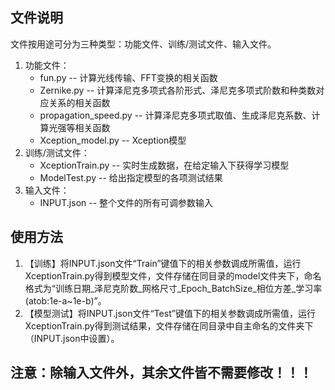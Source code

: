 ## 文件说明

文件按用途可分为三种类型：功能文件、训练/测试文件、输入文件。
1. 功能文件：
   * fun.py -- 计算光线传输、FFT变换的相关函数
   * Zernike.py -- 计算泽尼克多项式各阶形式、泽尼克多项式阶数和种类数对应关系的相关函数
   * propagation_speed.py -- 计算泽尼克多项式取值、生成泽尼克系数、计算光强等相关函数
   * Xception_model.py -- Xception模型
2. 训练/测试文件：
   * XceptionTrain.py -- 实时生成数据，在给定输入下获得学习模型
   * ModelTest.py -- 给出指定模型的各项测试结果
3. 输入文件：
   * INPUT.json -- 整个文件的所有可调参数输入

## 使用方法

1. 【训练】将INPUT.json文件“Train”键值下的相关参数调成所需值，运行XceptionTrain.py得到模型文件，文件存储在同目录的model文件夹下，命名格式为“训练日期_泽尼克阶数_网格尺寸_Epoch_BatchSize_相位方差_学习率(atob:1e-a~1e-b)”。
2. 【模型测试】将INPUT.json文件“Test”键值下的相关参数调成所需值，运行XceptionTrain.py得到测试结果，文件存储在同目录中自主命名的文件夹下（INPUT.json中设置）。

## 注意：除输入文件外，其余文件皆不需要修改！！！